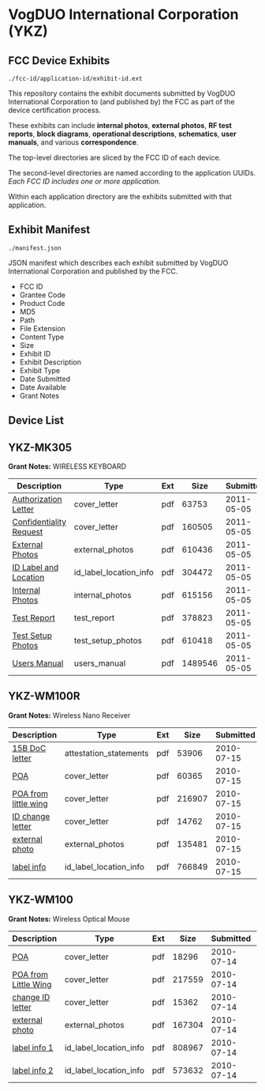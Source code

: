 # VogDUO International Corporation (YKZ)
## FCC Device Exhibits

```
./fcc-id/application-id/exhibit-id.ext
```

This repository contains the exhibit documents submitted by VogDUO International Corporation to (and published by) the FCC as part of the device certification process.

These exhibits can include **internal photos**, **external photos**, **RF test reports**, **block diagrams**, **operational descriptions**, **schematics**, **user manuals**, and various **correspondence**.

The top-level directories are sliced by the FCC ID of each device.

The second-level directories are named according to the application UUIDs. *Each FCC ID includes one or more application.*

Within each application directory are the exhibits submitted with that application. 

## Exhibit Manifest

```
./manifest.json
```

JSON manifest which describes each exhibit submitted by VogDUO International Corporation and published by the FCC.

- FCC ID
- Grantee Code
- Product Code
- MD5
- Path
- File Extension
- Content Type
- Size
- Exhibit ID
- Exhibit Description
- Exhibit Type
- Date Submitted
- Date Available
- Grant Notes

## Device List
## YKZ-MK305
**Grant Notes:** WIRELESS KEYBOARD

| Description | Type | Ext | Size | Submitted | Available |
| ----------- | ---- | --- | ---- | --------- | --------- |
| [Authorization Letter](YKZ-MK305/5cd93ead234d2303307ae11345ff5585/1459749.pdf) | cover_letter | pdf | 63753 | 2011-05-05 | 2011-05-05 |
| [Confidentiality Request](YKZ-MK305/5cd93ead234d2303307ae11345ff5585/1459750.pdf) | cover_letter | pdf | 160505 | 2011-05-05 | 2011-05-05 |
| [External Photos](YKZ-MK305/5cd93ead234d2303307ae11345ff5585/1459751.pdf) | external_photos | pdf | 610436 | 2011-05-05 | 2011-05-05 |
| [ID Label and Location](YKZ-MK305/5cd93ead234d2303307ae11345ff5585/1459752.pdf) | id_label_location_info | pdf | 304472 | 2011-05-05 | 2011-05-05 |
| [Internal Photos](YKZ-MK305/5cd93ead234d2303307ae11345ff5585/1459753.pdf) | internal_photos | pdf | 615156 | 2011-05-05 | 2011-05-05 |
| [Test Report](YKZ-MK305/5cd93ead234d2303307ae11345ff5585/1459758.pdf) | test_report | pdf | 378823 | 2011-05-05 | 2011-05-05 |
| [Test Setup Photos](YKZ-MK305/5cd93ead234d2303307ae11345ff5585/1459757.pdf) | test_setup_photos | pdf | 610418 | 2011-05-05 | 2011-05-05 |
| [Users Manual](YKZ-MK305/5cd93ead234d2303307ae11345ff5585/1459759.pdf) | users_manual | pdf | 1489546 | 2011-05-05 | 2011-05-05 |
## YKZ-WM100R
**Grant Notes:** Wireless Nano Receiver

| Description | Type | Ext | Size | Submitted | Available |
| ----------- | ---- | --- | ---- | --------- | --------- |
| [15B DoC letter](YKZ-WM100R/0444561037c06b1bb9dfeca46c1e9f99/1311581.pdf) | attestation_statements | pdf | 53906 | 2010-07-15 | 2010-07-15 |
| [POA](YKZ-WM100R/0444561037c06b1bb9dfeca46c1e9f99/1311582.pdf) | cover_letter | pdf | 60365 | 2010-07-15 | 2010-07-15 |
| [POA from little wing](YKZ-WM100R/0444561037c06b1bb9dfeca46c1e9f99/1311583.pdf) | cover_letter | pdf | 216907 | 2010-07-15 | 2010-07-15 |
| [ID change letter](YKZ-WM100R/0444561037c06b1bb9dfeca46c1e9f99/1311584.pdf) | cover_letter | pdf | 14762 | 2010-07-15 | 2010-07-15 |
| [external photo](YKZ-WM100R/0444561037c06b1bb9dfeca46c1e9f99/1311579.pdf) | external_photos | pdf | 135481 | 2010-07-15 | 2010-07-15 |
| [label info](YKZ-WM100R/0444561037c06b1bb9dfeca46c1e9f99/1311580.pdf) | id_label_location_info | pdf | 766849 | 2010-07-15 | 2010-07-15 |
## YKZ-WM100
**Grant Notes:** Wireless Optical Mouse

| Description | Type | Ext | Size | Submitted | Available |
| ----------- | ---- | --- | ---- | --------- | --------- |
| [POA](YKZ-WM100/c8027b401a16c4ce8629eec97c623e45/1311521.pdf) | cover_letter | pdf | 18296 | 2010-07-14 | 2010-07-14 |
| [POA from Little Wing](YKZ-WM100/c8027b401a16c4ce8629eec97c623e45/1311522.pdf) | cover_letter | pdf | 217559 | 2010-07-14 | 2010-07-14 |
| [change ID letter](YKZ-WM100/c8027b401a16c4ce8629eec97c623e45/1311523.pdf) | cover_letter | pdf | 15362 | 2010-07-14 | 2010-07-14 |
| [external photo](YKZ-WM100/c8027b401a16c4ce8629eec97c623e45/1311519.pdf) | external_photos | pdf | 167304 | 2010-07-14 | 2010-07-14 |
| [label info 1](YKZ-WM100/c8027b401a16c4ce8629eec97c623e45/1311520.pdf) | id_label_location_info | pdf | 808967 | 2010-07-14 | 2010-07-14 |
| [label info 2](YKZ-WM100/c8027b401a16c4ce8629eec97c623e45/1311524.pdf) | id_label_location_info | pdf | 573632 | 2010-07-14 | 2010-07-14 |
